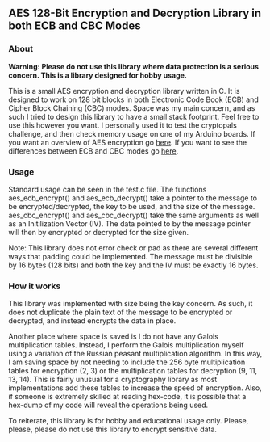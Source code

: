 ## AES 128-Bit Encryption and Decryption Library in both ECB and CBC Modes

### About

**Warning: Please do not use this library where data protection is a serious concern. This is a library designed for hobby usage.**

This is a small AES encryption and decryption library written in C. It is designed to work on 128 bit blocks in both Electronic Code Book (ECB) and Cipher Block Chaining (CBC) modes. Space was my main concern, and as such I tried to design this library to have a small stack footprint. Feel free to use this however you want. I personally used it to test the cryptopals challenge, and then check memory usage on one of my Arduino boards. If you want an overview of AES encryption go [here](https://en.wikipedia.org/wiki/Advanced_Encryption_Standard). If you want to see the differences between ECB and CBC modes go [here](https://en.wikipedia.org/wiki/Block_cipher_mode_of_operation#Common_modes). 

### Usage

Standard usage can be seen in the test.c file. The functions aes_ecb_encrypt() and 	aes_ecb_decrypt() take a pointer to the message to be encrypted/decrypted, the key to be used, and the size of the message. aes_cbc_encrypt() and aes_cbc_decrypt() take the same arguments as well as an Initilization Vector (IV). The data pointed to by the message pointer will then by encrypted or decrypted for the size given.

Note: This library does not error check or pad as there are several different ways that padding could be implemented. The message must be divisible by 16 bytes (128 bits) and both the key and the IV must be exactly 16 bytes. 


### How it works

This library was implemented with size being the key concern. As such, it does not duplicate the plain text of the message to be encrypted or decrypted, and instead encrypts the data in place. 

Another place where space is saved is I do not have any Galois multiplication tables. Instead, I perform the Galois multiplication myself using a variation of the Russian peasant multiplication algorithm. In this way, I am saving space by not needing to include the 256 byte multiplication tables for encryption (2, 3) or the multiplication tables for decryption (9, 11, 13, 14). This is fairly unusual for a cryptography library as most implementations add these tables to increase the speed of encryption. Also, if someone is extremely skilled at reading hex-code, it is possible that a hex-dump of my code will reveal the operations being used. 

To reiterate, this library is for hobby and educational usage only. Please, please, please do not use this library to encrypt sensitive data. 
